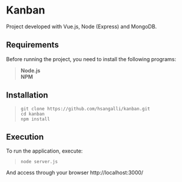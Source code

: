 # Kanban
Project developed with Vue.js, Node (Express) and MongoDB.

## Requirements
Before running the project, you need to install the following programs:  
> **Node.js**  
> **NPM**  

## Installation  
> ```git clone https://github.com/hsangalli/kanban.git```  
> ```cd kanban```  
> ```npm install```  

## Execution
To run the application, execute:
> ```node server.js```  

And access through your browser http://localhost:3000/
